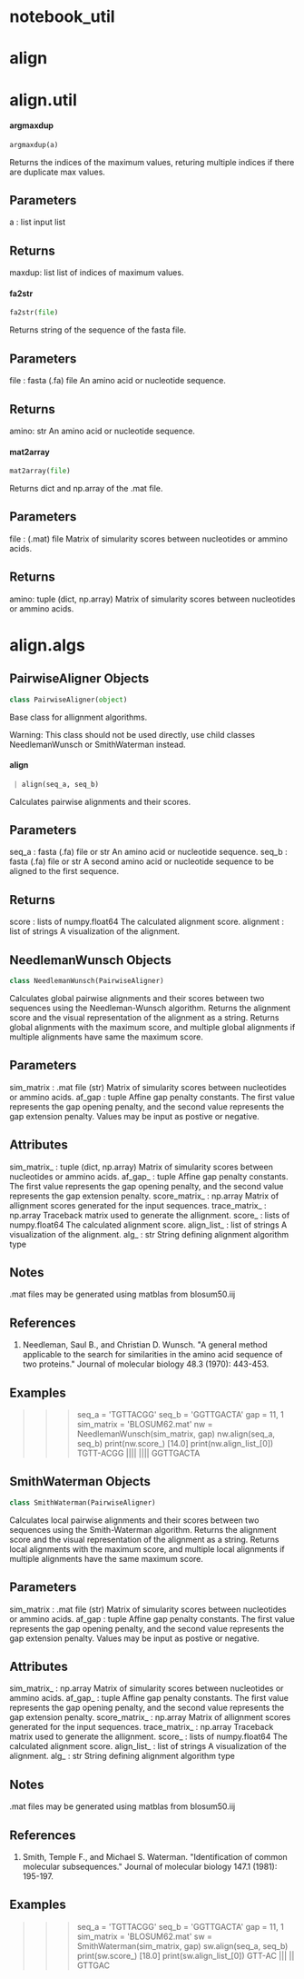 <a name="notebook_util"></a>
# notebook\_util

<a name="align"></a>
# align

<a name="align.util"></a>
# align.util

<a name="align.util.argmaxdup"></a>
#### argmaxdup

```python
argmaxdup(a)
```

Returns the indices of the maximum values, returing multiple indices if
there are duplicate max values.

Parameters
----------
a : list
    input list

Returns
----------
maxdup: list
    list of indices of maximum values.

<a name="align.util.fa2str"></a>
#### fa2str

```python
fa2str(file)
```

Returns string of the sequence of the fasta file.

Parameters
----------
file : fasta (.fa) file
    An amino acid or nucleotide sequence.

Returns
----------
amino: str
    An amino acid or nucleotide sequence.

<a name="align.util.mat2array"></a>
#### mat2array

```python
mat2array(file)
```

Returns dict and np.array of the .mat file.

Parameters
----------
file : (.mat) file
    Matrix of simularity scores between nucleotides or ammino acids.

Returns
----------
amino: tuple (dict, np.array)
    Matrix of simularity scores between nucleotides or ammino acids.

<a name="align.algs"></a>
# align.algs

<a name="align.algs.PairwiseAligner"></a>
## PairwiseAligner Objects

```python
class PairwiseAligner(object)
```

Base class for allignment algorithms.

Warning: This class should not be used directly, use child classes
NeedlemanWunsch or SmithWaterman instead.

<a name="align.algs.PairwiseAligner.align"></a>
#### align

```python
 | align(seq_a, seq_b)
```

Calculates pairwise alignments and their scores. 

Parameters
----------
seq_a : fasta (.fa) file or str
    An amino acid or nucleotide sequence.
seq_b : fasta (.fa) file or str
    A second amino acid or nucleotide sequence to be aligned to the
    first sequence.

Returns
----------
score : lists of numpy.float64
    The calculated alignment score.
alignment : list of strings
    A visualization of the alignment.

<a name="align.algs.NeedlemanWunsch"></a>
## NeedlemanWunsch Objects

```python
class NeedlemanWunsch(PairwiseAligner)
```

Calculates global pairwise alignments and their scores between two 
sequences using the Needleman-Wunsch algorithm. Returns the alignment 
score and the visual representation of the alignment as a string.
Returns global alignments with the maximum score, and multiple global
alignments if multiple alignments have same the maximum score.

Parameters
----------
sim_matrix : .mat file (str)
    Matrix of simularity scores between nucleotides or ammino acids.
af_gap : tuple
    Affine gap penalty constants. The first value represents the gap
    opening penalty, and the second value represents the gap extension
    penalty. Values may be input as postive or negative.

Attributes
----------
sim_matrix_ : tuple (dict, np.array)
    Matrix of simularity scores between nucleotides or ammino acids.
af_gap_ : tuple
    Affine gap penalty constants. The first value represents the gap
    opening penalty, and the second value represents the gap extension
    penalty.
score_matrix_ : np.array
    Matrix of allignment scores generated for the input sequences.
trace_matrix_ : np.array
    Traceback matrix used to generate the allignment.
score_ : lists of numpy.float64
    The calculated alignment score.
align_list_ : list of strings
    A visualization of the alignment.
alg_ : str
    String defining alignment algorithm type

Notes
-----
.mat files may be generated using matblas from blosum50.iij

References
----------
1. Needleman, Saul B., and Christian D. Wunsch. "A general method 
applicable to the search for similarities in the amino acid sequence of 
two proteins." Journal of molecular biology 48.3 (1970): 443-453.

Examples
--------
>>> seq_a = 'TGTTACGG'
>>> seq_b = 'GGTTGACTA'
>>> gap = 11, 1
>>> sim_matrix = 'BLOSUM62.mat'
>>> nw = NeedlemanWunsch(sim_matrix, gap)
>>> nw.align(seq_a, seq_b)
>>> print(nw.score_)
[14.0]
>>> print(nw.align_list_[0])
TGTT-ACGG
|||| ||||
GGTTGACTA

<a name="align.algs.SmithWaterman"></a>
## SmithWaterman Objects

```python
class SmithWaterman(PairwiseAligner)
```

Calculates local pairwise alignments and their scores between two 
sequences using the Smith-Waterman algorithm. Returns the alignment 
score and the visual representation of the alignment as a string. 
Returns local alignments with the maximum score, and multiple local
alignments if multiple alignments have the same maximum score.

Parameters
----------
sim_matrix : .mat file (str)
    Matrix of simularity scores between nucleotides or ammino acids.
af_gap : tuple
    Affine gap penalty constants. The first value represents the gap
    opening penalty, and the second value represents the gap extension
    penalty. Values may be input as postive or negative.

Attributes
----------
sim_matrix_ : np.array
    Matrix of simularity scores between nucleotides or ammino acids.
af_gap_ : tuple
    Affine gap penalty constants. The first value represents the gap
    opening penalty, and the second value represents the gap extension
    penalty.
score_matrix_ : np.array
    Matrix of allignment scores generated for the input sequences.
trace_matrix_ : np.array
    Traceback matrix used to generate the allignment.
score_ : lists of numpy.float64
    The calculated alignment score.
align_list_ : list of strings
    A visualization of the alignment.
alg_ : str
    String defining alignment algorithm type

Notes
-----
.mat files may be generated using matblas from blosum50.iij

References
----------
1. Smith, Temple F., and Michael S. Waterman. 
"Identification of common molecular subsequences." 
Journal of molecular biology 147.1 (1981): 195-197.

Examples
--------
>>> seq_a = 'TGTTACGG'
>>> seq_b = 'GGTTGACTA'
>>> gap = 11, 1
>>> sim_matrix = 'BLOSUM62.mat'
>>> sw = SmithWaterman(sim_matrix, gap)
>>> sw.align(seq_a, seq_b)
>>> print(sw.score_)
[18.0]
>>> print(sw.align_list_[0])
GTT-AC
||| ||
GTTGAC

